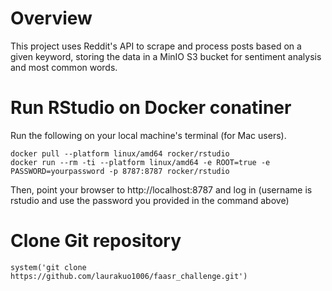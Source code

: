 # Overview
This project uses Reddit's API to scrape and process posts based on a given keyword, storing the data in a MinIO S3 bucket for sentiment analysis and most common words. 

# Run RStudio on Docker conatiner
Run the following on your local machine's terminal (for Mac users).
```
docker pull --platform linux/amd64 rocker/rstudio
docker run --rm -ti --platform linux/amd64 -e ROOT=true -e PASSWORD=yourpassword -p 8787:8787 rocker/rstudio
```
Then, point your browser to http://localhost:8787 and log in (username is rstudio and use the password you provided in the command above)

# Clone Git repository
```
system('git clone https://github.com/laurakuo1006/faasr_challenge.git')
```


